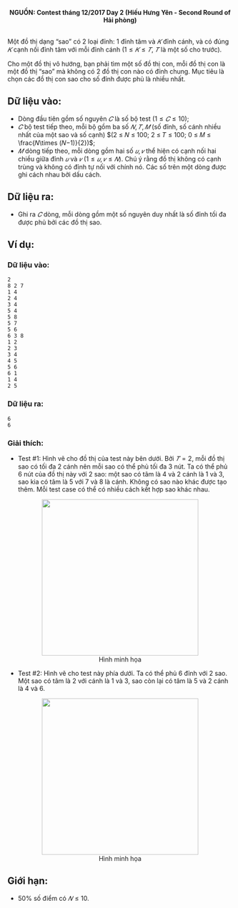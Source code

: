**<center>NGUỒN: Contest tháng 12/2017 Day 2 (Hiếu Hưng Yên - Second Round of Hải phòng)</center>**
<br>

Một đồ thị dạng “sao” có $2$ loại đỉnh: $1$ đỉnh tâm và $𝐾$ đỉnh cánh, và có đúng $𝐾$ cạnh nối đỉnh tâm với mỗi đỉnh cánh $(1 ≤ 𝐾 ≤ 𝑇$, $𝑇$ là một số cho trước).

Cho một đồ thị vô hướng, bạn phải tìm một số đồ thị con, mỗi đồ thị con là một đồ thị “sao” mà không có $2$ đồ thị con nào có đỉnh chung. Mục tiêu là chọn các đồ thị con sao cho số đỉnh được phủ là nhiều nhất.

## Dữ liệu vào:
- Dòng đầu tiên gồm số nguyên $𝐶$ là số bộ test $(1 ≤ 𝐶 ≤ 10)$; 
- $𝐶$ bộ test tiếp theo, mỗi bộ gồm ba số $𝑁, 𝑇, 𝑀$ (số đỉnh, số cánh nhiều nhất của một sao và số cạnh) $(2 ≤ 𝑁 ≤ 100; 2 ≤ 𝑇 ≤ 100; 0 ≤ 𝑀 ≤ \frac{𝑁\times (𝑁−1)}{2})$;
- $𝑀$ dòng tiếp theo, mỗi dòng gồm hai số $𝑢, 𝑣$ thể hiện có cạnh nối hai chiều giữa đỉnh $𝑢$ và $𝑣\ (1 ≤ 𝑢, 𝑣 ≤ 𝑁)$. Chú ý rằng đồ thị không có cạnh trùng và không có đỉnh tự nối với chính nó. 
Các số trên một dòng được ghi cách nhau bởi dấu cách. 

## Dữ liệu ra:
- Ghi ra $𝐶$ dòng, mỗi dòng gồm một số nguyên duy nhất là số đỉnh tối đa được phủ bởi các đồ thị sao.

## Ví dụ:
### Dữ liệu vào:
```
2
8 2 7
1 4
2 4
3 4
5 4
5 8
5 7
5 6
6 3 8
1 2
2 3
3 4
4 5
5 6
6 1
1 4
2 5
```
### Dữ liệu ra:
```
6
6
```

### Giải thích:
- Test $\#1$: Hình vẽ cho đồ thị của test này bên dưới. Bởi $𝑇 = 2$, mỗi đồ thị sao có tối đa $2$ cánh nên mỗi sao có thể phủ tối đa $3$ nút. Ta có thể phủ $6$ nút của đồ thị này với $2$ sao: một sao có tâm là $4$ và $2$ cánh là $1$ và $3$, sao kia có tâm là $5$ với $7$ và $8$ là cánh. Không có sao nào khác được tạo thêm. Mỗi test case có thể có nhiều cách kết hợp sao khác nhau.
<center><img src="/images/problems/1148/star1.png" width=350px></center>
<center>Hình minh họa</center>

- Test $\#2$: Hình vẽ cho test này phía dưới. Ta có thể phủ $6$ đỉnh với $2$ sao. Một sao có tâm là $2$ với cánh là $1$ và $3$, sao còn lại có tâm là $5$ và $2$ cánh là $4$ và $6$.
<center><img src="/images/problems/1148/star1.png" width=350px></center>
<center>Hình minh họa</center>

## Giới hạn:
- $50\%$ số điểm có $𝑁 ≤ 10$. 